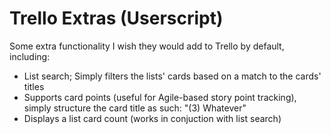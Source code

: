 # Trello Extras (Userscript)

Some extra functionality I wish they would add to Trello by default, including:

- List search; Simply filters the lists' cards based on a match to the cards' titles
- Supports card points (useful for Agile-based story point tracking), simply structure the card title as such: "(3) Whatever"
- Displays a list card count (works in conjuction with list search)
